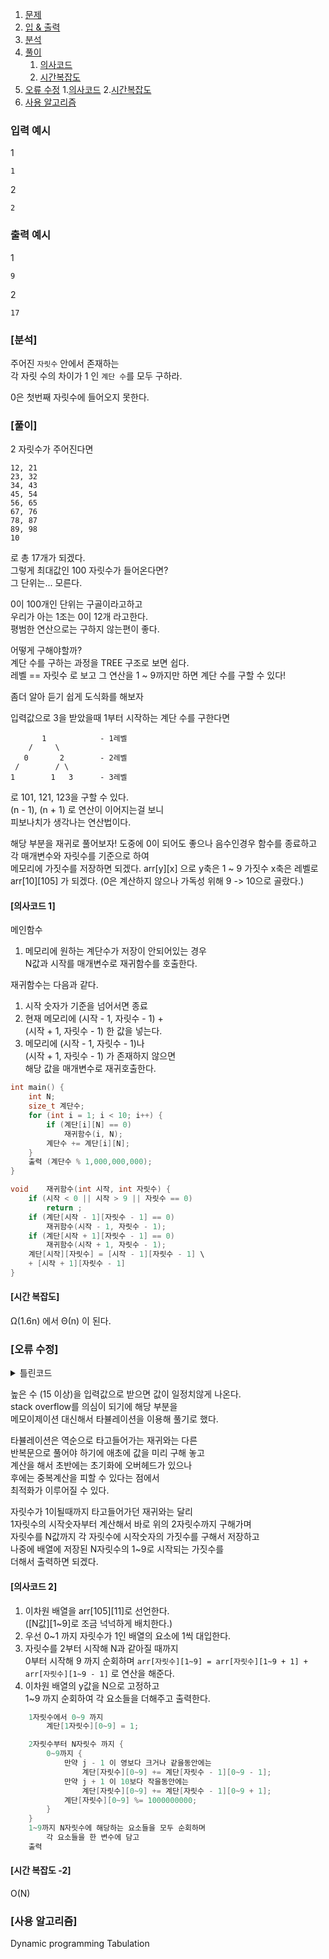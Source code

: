 1. [문제](#silver-i-회의실-배정---1931)
2. [입 & 출력](#입력)
3. [분석](#분석)
4. [풀이](#풀이과정)
    1. [의사코드](#의사코드-1)
    2. [시간복잡도](#시간-복잡도)
5. [오류 수정](#오류-수정)
    1.[의사코드](#의사코드-2)
    2.[시간복잡도](#시간-복잡도--2)
5. [사용 알고리즘](#사용-알고리즘)

### 입력 예시
1
```
1
```
2 
```
2
```
### 출력 예시
1 
```
9
```
2 
```
17
```
### [분석]

주어진 `자릿수` 안에서 존재하는    
각 자릿 수의 차이가 1 인 `계단 수`를 모두 구하라.   

0은 첫번째 자릿수에 들어오지 못한다.   

### [풀이]

2 자릿수가 주어진다면
```
12, 21
23, 32
34, 43
45, 54
56, 65
67, 76
78, 87
89, 98
10
```
로 총 17개가 되겠다.   
그렇게 최대값인 100 자릿수가 들어온다면?   
그 단위는... 모른다.   

0이 100개인 단위는 구골이라고하고   
우리가 아는 1조는 0이 12개 라고한다.   
평범한 연산으로는 구하지 않는편이 좋다.   

어떻게 구해야할까?   
계단 수를 구하는 과정을 TREE 구조로 보면 쉽다.   
레벨 == 자릿수 로 보고
그 연산을 1 ~ 9까지만 하면 계단 수를 구할 수 있다!   

좀더 알아 듣기 쉽게 도식화를 해보자

입력값으로 3을 받았을때
1부터 시작하는 계단 수를 구한다면 
```
       1            - 1레벨 
    /     \       
   0       2        - 2레벨
 /        / \
1        1   3      - 3레벨
```
로 101, 121, 123을 구할 수 있다.   
(n - 1), (n + 1) 로 연산이 이어지는걸 보니   
피보나치가 생각나는 연산법이다.   

해당 부분을 재귀로 풀어보자!
도중에 0이 되어도 좋으나 음수인경우 함수를 종료하고   
각 매개변수와 자릿수를 기준으로 하여   
메모리에 가짓수를 저장하면 되겠다.
arr[y][x] 으로 y축은 1 ~ 9 가짓수 x축은 레벨로
arr[10][105] 가 되겠다.
(0은 계산하지 않으나 가독성 위해 9 -> 10으로 골랐다.)

#### [의사코드 1]
메인함수
1. 메모리에 원하는 계단수가 저장이 안되어있는 경우   
    N값과 시작를 매개변수로 재귀함수를 호출한다.  

재귀함수는 다음과 같다.   

1. 시작 숫자가 기준을 넘어서면 종료
2. 현재 메모리에 (시작 - 1, 자릿수 - 1) +    
    (시작 + 1, 자릿수 - 1) 한 값을 넣는다.   
3. 메모리에 (시작 - 1, 자릿수 - 1)나   
    (시작 + 1, 자릿수 - 1) 가 존재하지 않으면   
    해당 값을 매개변수로 재귀호출한다.
```c++
int main() {
    int N;
    size_t 계단수;
    for (int i = 1; i < 10; i++) {
        if (계단[i][N] == 0)
            재귀함수(i, N);
        계단수 += 계단[i][N];
    }  
    출력 (계단수 % 1,000,000,000);
}

void    재귀함수(int 시작, int 자릿수) {
    if (시작 < 0 || 시작 > 9 || 자릿수 == 0)
        return ;
    if (계단[시작 - 1][자릿수 - 1] == 0)
        재귀함수(시작 - 1, 자릿수 - 1);
    if (계단[시작 + 1][자릿수 - 1] == 0)
        재귀함수(시작 + 1, 자릿수 - 1);
    계단[시작][자릿수] = [시작 - 1][자릿수 - 1] \
    + [시작 + 1][자릿수 - 1]
}
```
#### [시간 복잡도]

Ω(1.6n) 에서 Θ(n) 이 된다.

### [오류 수정]

<details>
    <summary>틀린코드</summary>

```c++
#include <iostream>
#include <vector>
using namespace std;

size_t	계단[10][105];
void	dynamic_p(int start, int digit);

int	main() {
    int N;
    size_t stair_num = 0;
	ios::sync_with_stdio(false);
	cin.tie(nullptr);
	cout.tie(nullptr);

	cin >> N;
	for (int i = 0; i < 10; i++) {
		계단[i][1] = 1;
	}
    for (int i = 1; i < 10; i++) {
        if (계단[i][N] == 0)
            dynamic_p(i, N);
        stair_num = stair_num + 계단[i][N];
	}
    cout << stair_num  % 1000000000;
}

void    dynamic_p(int start, int digit) {
    if (start < 0 || start > 9 || digit < 0)
        return ;
    if (계단[start - 1][digit - 1] == 0)
        dynamic_p(start - 1, digit - 1);
    if (계단[start + 1][digit - 1] == 0)
        dynamic_p(start + 1, digit - 1);
    계단[start][digit] = 계단[start - 1][digit - 1] + 계단[start + 1][digit - 1];
}
```

</details>

높은 수 (15 이상)을 입력값으로 받으면 값이 일정치않게 나온다.   
stack overflow를 의심이 되기에 해당 부분을   
메모이제이션 대신해서
타뷸레이션을 이용해 풀기로 했다.  

타뷸레이션은 역순으로 타고들어가는 재귀와는 다른   
반복문으로 풀어야 하기에 애초에 값을 미리 구해 놓고   
계산을 해서 초반에는 초기화에 오버헤드가 있으나   
후에는 중복계산을 피할 수 있다는 점에서    
최적화가 이루어질 수 있다.   

자릿수가 1이될때까지 타고들어가던 재귀와는 달리   
1자릿수의 시작숫자부터 계산해서 바로 위의 2자릿수까지 구해가며   
자릿수를 N값까지 각 자릿수에 시작숫자의 가짓수를 구해서 저장하고   
나중에 배열에 저장된 N자릿수의 1~9로 시작되는 가짓수를   
더해서 출력하면 되겠다.   

#### [의사코드 2]
1. 이차원 배열을 arr[105][11]로 선언한다.   
    ([N값][1~9]로 조금 넉넉하게 배치한다.)   
2. 우선 0~1 까지 자릿수가 1인 배열의 요소에 1씩 대입한다.   
3. 자릿수를 2부터 시작해 N과 같아질 때까지   
    0부터 시작해 9 까지 순회하며
    `arr[자릿수][1~9] = arr[자릿수][1~9 + 1] + arr[자릿수][1~9 - 1]`
    로 연산을 해준다.
4. 이차원 배열의 y값을 N으로 고정하고   
    1~9 까지 순회하여 각 요소들을 더해주고 출력한다.

```c++
    1자릿수에서 0~9 까지
        계단[1자릿수][0~9] = 1;

    2자릿수부터 N자릿수 까지 { 
        0~9까지 {
            만약 j - 1 이 영보다 크거나 같을동안에는
                계단[자릿수][0~9] += 계단[자릿수 - 1][0~9 - 1];
            만약 j + 1 이 10보다 작을동안에는 
                계단[자릿수][0~9] += 계단[자릿수 - 1][0~9 + 1];
            계단[자릿수][0~9] %= 1000000000;
        }
    }
    1~9까지 N자릿수에 해당하는 요소들을 모두 순회하며 
        각 요소들을 한 변수에 담고
    출력
```

#### [시간 복잡도 -2]

O(N)

### [사용 알고리즘]

Dynamic programming
    Tabulation